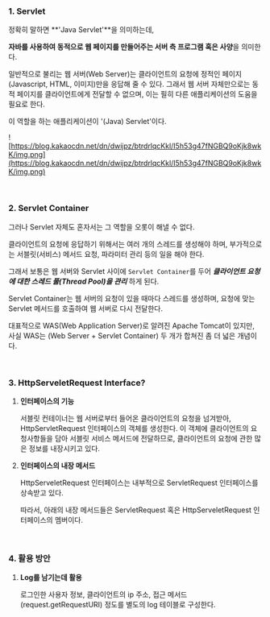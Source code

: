 ### **1. Servlet**

정확히 말하면 **'Java Servlet'**을 의미하는데, 

**자바를 사용하여 동적으로 웹 페이지를 만들어주는 서버 측 프로그램 혹은 사양**을 의미한다. 

일반적으로 불리는 웹 서버(Web Server)는 클라이언트의 요청에 정적인 페이지(Javascript, HTML, 이미지)만을 응답해 줄 수 있다. 그래서 웹 서버 자체만으로는 동적 페이지를 클라이언트에게 전달할 수 없으며, 이는 필히 다른 애플리케이션의 도움을 필요로 한다.

이 역할을 하는 애플리케이션이 '(Java) Servlet'이다.

![https://blog.kakaocdn.net/dn/dwijpz/btrdrlqcKkl/I5h53g47fNGBQ9oKjk8wkK/img.png](https://blog.kakaocdn.net/dn/dwijpz/btrdrlqcKkl/I5h53g47fNGBQ9oKjk8wkK/img.png)

<br>

### **2. Servlet Container**

그러나 Servlet 자체도 혼자서는 그 역할을 오롯이 해낼 수 없다.

클라이언트의 요청에 응답하기 위해서는 여러 개의 스레드를 생성해야 하며, 부가적으로는 서블릿(서비스) 메서드 요청, 파라미터 관리 등의 일을 해야 한다.

그래서 보통은 웹 서버와 Servlet 사이에 `Servlet Container`를 두어 ***클라이언트 요청에 대한 스레드 풀(Thread Pool)을 관리*** 하게 된다. 

Servlet Container는 웹 서버의 요청이 있을 때마다 스레드를 생성하며, 요청에 맞는 Servlet 메서드를 호출하여 웹 서버로 다시 전달한다.

대표적으로 WAS(Web Application Server)로 알려진 Apache Tomcat이 있지만, 사실 WAS는 (Web Server + Servlet Container) 두 개가 합쳐진 좀 더 넓은 개념이다.

<br>

### **3. HttpServeletRequest Interface?**

1. **인터페이스의 기능**
    
    서블릿 컨테이너는 웹 서버로부터 들어온 클라이언트의 요청을 넘겨받아, HttpServletRequest 인터페이스의 객체를 생성한다. 이 객체에 클라이언트의 요청사항들을 담아 서블릿 서비스 메서드에 전달하므로, 클라이언트의 요청에 관한 많은 정보를 내장시키고 있다.
    
2. **인터페이스의 내장 메서드**
    
    HttpServeletRequest 인터페이스는 내부적으로 ServletRequest 인터페이스를 상속받고 있다.
    
    따라서, 아래의 내장 메서드들은 ServletRequest 혹은 HttpServeletRequest 인터페이스의 멤버이다.

<br>    

### ****4. 활용 방안****

1. **Log를 남기는데 활용**
    
    로그인한 사용자 정보, 클라이언트의 ip 주소, 접근 메서드(request.getRequestURI) 정도를 별도의 log 테이블로 구성한다. 
